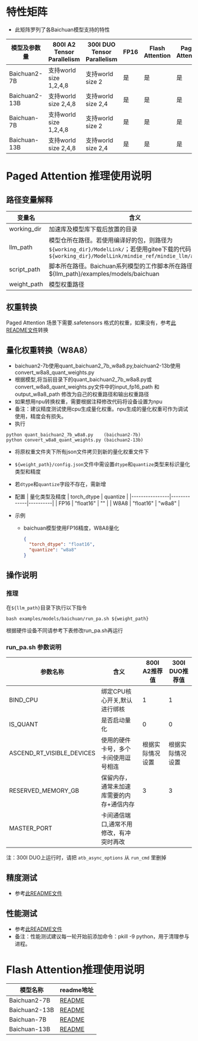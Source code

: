# 特性矩阵

- 此矩阵罗列了各Baichuan模型支持的特性

| 模型及参数量        | 800I A2 Tensor Parallelism | 300I DUO Tensor Parallelism | FP16 | Flash Attention | Paged Attention | W8A8量化 |
|---------------|----------------------------|-----------------------------|------|-----------------|-----------------|--------|
| Baichuan2-7B  | 支持world size 1,2,4,8       | 支持world size 2              | 是    | 是               | 是               | 是      |
| Baichuan2-13B | 支持world size 2,4,8         | 支持world size 2,4            | 是    | 是               | 是               | 是      |
| Baichuan-7B   | 支持world size 1,2,4,8       | 支持world size 2              | 是    | 是               | 是               | 否      |
| Baichuan-13B  | 支持world size 2,4,8         | 支持world size 2,4            | 是    | 是               | 是               | 否      |

# Paged Attention 推理使用说明

## 路径变量解释

| 变量名         | 含义                                                                                                                             |
|-------------|--------------------------------------------------------------------------------------------------------------------------------|
| working_dir | 加速库及模型库下载后放置的目录                                                                                                                |
| llm_path    | 模型仓所在路径。若使用编译好的包，则路径为`${working_dir}/ModelLink/`；若使用gitee下载的代码，则路径为`${working_dir}/ModelLink/mindie_ref/mindie_llm/atb_models` |
| script_path | 脚本所在路径。Baichuan系列模型的工作脚本所在路径为${llm_path}/examples/models/baichuan                                                              |
| weight_path | 模型权重路径                                                                                                                         |

## 权重转换

Paged Attention 场景下需要.safetensors 格式的权重，如果没有，参考[此README文件](../../README.md)转换

## 量化权重转换（W8A8）
- baichuan2-7b使用quant_baichuan2_7b_w8a8.py,baichuan2-13b使用convert_w8a8_quant_weights.py
- 根据模型,将当前目录下的quant_baichuan2_7b_w8a8.py或convert_w8a8_quant_weights.py文件中的input_fp16_path 和output_w8a8_path 修改为自己的权重路径和输出权重路径
- 如果想用npu转换权重，需要根据注释修改代码将设备设置为npu
- 备注：建议精度测试使用cpu生成量化权重。npu生成的量化权重可作为调试使用，精度会有损失。
- 执行

```
python quant_baichuan2_7b_w8a8.py    (baichuan2-7b)
python convert_w8a8_quant_weights.py (baichuan2-13b)
```

- 将原权重文件夹下所有json文件拷贝到新的量化权重文件下
- `${weight_path}/config.json`文件中需设置`dtype`和`quantize`类型来标识量化类型和精度
- 若`dtype`和`quantize`字段不存在，需新增

- 配置
  | 量化类型及精度 | torch_dtype | quantize |
  |----------------|-------------|----------|
  | FP16 | "float16"   | ""       |
  | W8A8 | "float16"   | "w8a8"   |

- 示例
    - baichuan模型使用FP16精度，W8A8量化
      ```json
      {
        "torch_dtype": "float16",
        "quantize": "w8a8"
      }
      ```

## 操作说明

### 推理

在`${llm_path}`目录下执行以下指令

```shell
bash examples/models/baichuan/run_pa.sh ${weight_path}
```

根据硬件设备不同请参考下表修改run_pa.sh再运行

### run_pa.sh 参数说明

| 参数名称                      | 含义                    | 800I A2推荐值 | 300I DUO推荐值 |
|---------------------------|-----------------------|------------|-------------|
| BIND_CPU                  | 绑定CPU核心开关,默认进行绑核      | 1          | 1           |
| IS_QUANT                  | 是否启动量化                | 0          | 0           |
| ASCEND_RT_VISIBLE_DEVICES | 使用的硬件卡号，多个卡间使用逗号相连    | 根据实际情况设置   | 根据实际情况设置    |
| RESERVED_MEMORY_GB        | 保留内存，通常未加速库需要的内存+通信内存 | 3          | 3           |
| MASTER_PORT               | 卡间通信端口,通常不用修改，有冲突时再改  |            |             |

注：300I DUO上运行时，请把 `atb_async_options` 从 `run_cmd` 里删掉

## 精度测试

- 参考[此README文件](../../../tests/modeltest/README.md)

## 性能测试

- 参考[此README文件](../../../tests/modeltest/README.md)
- 备注：性能测试建议每一轮开始前添加命令：pkill -9 python，用于清理参与进程。

# Flash Attention推理使用说明

| 模型名称          | readme地址                                                    |
|---------------|-------------------------------------------------------------|
| Baichuan2-7B  | [README](../../../pytorch/examples/baichuan2/7b/README.md)  |
| Baichuan2-13B | [README](../../../pytorch/examples/baichuan2/13b/README.md) |
| Baichuan-7B   | [README](../../../pytorch/examples/baichuan/7b/README.md)   |
| Baichuan-13B  | [README](../../../pytorch/examples/baichuan/13b/README.md)  |
